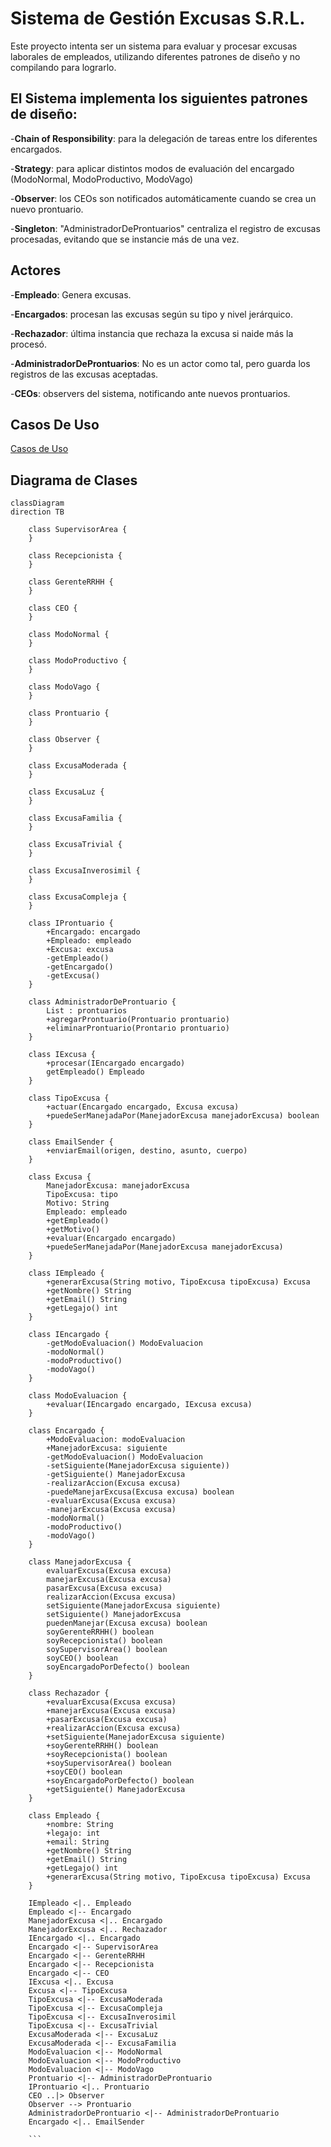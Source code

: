 ﻿# Sistema de Gestión Excusas S.R.L.

Este proyecto intenta ser un sistema para evaluar y procesar excusas laborales de empleados, utilizando diferentes patrones de diseño y no compilando para lograrlo.

## El Sistema implementa los siguientes patrones de diseño:

-**Chain of Responsibility**: para la delegación de tareas entre los diferentes encargados.

-**Strategy**: para aplicar distintos modos de evaluación del encargado (ModoNormal, ModoProductivo, ModoVago)

-**Observer**: los CEOs son notificados automáticamente cuando se crea un nuevo prontuario.

-**Singleton**: "AdministradorDeProntuarios" centraliza el registro de excusas procesadas, evitando que se instancie más de una vez.

## Actores

-**Empleado**: Genera excusas.

-**Encargados**: procesan las excusas según su tipo y nivel jerárquico.

-**Rechazador**: última instancia que rechaza la excusa si naide más la procesó.

-**AdministradorDeProntuarios**: No es un actor como tal, pero guarda los registros de las excusas aceptadas.

-**CEOs**: observers del sistema, notificando ante nuevos prontuarios.

## Casos De Uso

[Casos de Uso](//www.plantuml.com/plantuml/png/XL9HRkem4FptAVRpyG47U4A8w3q4FwKez0B6NjAL73korn4zLu_GYtKfYPg88BuIpyvCPh9U9zQHS-qK4pk48oN6MeD5s69Y-lhqr_VDnUIaat9uPk00aQft1aiH3LFmIcd38SAcRXng6xfZYGOR8tCnrHrsp0t6bbA8HSGUt694prYMkrs7_DkyAgLwFvZFL_3d4349JSSkpapTGpVcxG0cU2Rq22-1gGtm0M_KX9bIes2TfDKk3wp7EQSvWzZJ16anFL1g3FN1YyQHqL42IscBS2EPwnfc3oI760ocWVSqxJywh0JK3X9LcQx10RtHiT8sF5Bj0zFv9r69AJiMAkX-pQBwRLXaIomyYUDPV2WCwfTew4GHUZlJtwjznbPtduIYYU6ahLIOMknYyNIny1UMI_B6POkhrLqbiNZs8peFl31wEsqntNKiMyiZr-uR)



## Diagrama de Clases

```mermaid
classDiagram
direction TB

    class SupervisorArea {
    }

    class Recepcionista {
    }

    class GerenteRRHH {
    }

    class CEO {
    }
    
    class ModoNormal {
    }

    class ModoProductivo {
    }

    class ModoVago {
    }

    class Prontuario {
    }

    class Observer {
    }

    class ExcusaModerada {
    }

    class ExcusaLuz {
    }

    class ExcusaFamilia {
    }

    class ExcusaTrivial {
    }

    class ExcusaInverosimil {
    }

    class ExcusaCompleja {
    }

    class IProntuario {
	    +Encargado: encargado
	    +Empleado: empleado
	    +Excusa: excusa
	    -getEmpleado()
	    -getEncargado()
	    -getExcusa()
    }

    class AdministradorDeProntuario {
	    List : prontuarios
	    +agregarProntuario(Prontuario prontuario)
	    +eliminarProntuario(Prontario prontuario)
    }

    class IExcusa {
	    +procesar(IEncargado encargado)
	    getEmpleado() Empleado
    }

    class TipoExcusa {
	    +actuar(Encargado encargado, Excusa excusa)
	    +puedeSerManejadaPor(ManejadorExcusa manejadorExcusa) boolean
    }

    class EmailSender {
	    +enviarEmail(origen, destino, asunto, cuerpo)
    }

    class Excusa {
	    ManejadorExcusa: manejadorExcusa
	    TipoExcusa: tipo
	    Motivo: String
	    Empleado: empleado
	    +getEmpleado()
	    +getMotivo()
	    +evaluar(Encargado encargado)
	    +puedeSerManejadaPor(ManejadorExcusa manejadorExcusa)
    }

    class IEmpleado {
	    +generarExcusa(String motivo, TipoExcusa tipoExcusa) Excusa
	    +getNombre() String
	    +getEmail() String
	    +getLegajo() int
    }

    class IEncargado {
	    -getModoEvaluacion() ModoEvaluacion
	    -modoNormal()
	    -modoProductivo()
	    -modoVago()
    }

    class ModoEvaluacion {
	    +evaluar(IEncargado encargado, IExcusa excusa)
    }

    class Encargado {
	    +ModoEvaluacion: modoEvaluacion
	    +ManejadorExcusa: siguiente
	    -getModoEvaluacion() ModoEvaluacion
	    -setSiguiente(ManejadorExcusa siguiente))
	    -getSiguiente() ManejadorExcusa
	    -realizarAccion(Excusa excusa)
	    -puedeManejarExcusa(Excusa excusa) boolean
	    -evaluarExcusa(Excusa excusa)
	    -manejarExcusa(Excusa excusa)
	    -modoNormal()
	    -modoProductivo()
	    -modoVago()
    }

    class ManejadorExcusa {
	    evaluarExcusa(Excusa excusa)
	    manejarExcusa(Excusa excusa)
	    pasarExcusa(Excusa excusa)
	    realizarAccion(Excusa excusa)
	    setSiguiente(ManejadorExcusa siguiente)
	    setSiguiente() ManejadorExcusa
	    puedenManejar(Excusa excusa) boolean
	    soyGerenteRRHH() boolean
	    soyRecepcionista() boolean
	    soySupervisorArea() boolean
	    soyCEO() boolean
	    soyEncargadoPorDefecto() boolean
    }

    class Rechazador {
	    +evaluarExcusa(Excusa excusa)
	    +manejarExcusa(Excusa excusa)
	    +pasarExcusa(Excusa excusa)
	    +realizarAccion(Excusa excusa)
	    +setSiguiente(ManejadorExcusa siguiente)
	    +soyGerenteRRHH() boolean
	    +soyRecepcionista() boolean
	    +soySupervisorArea() boolean
	    +soyCEO() boolean
	    +soyEncargadoPorDefecto() boolean
	    +getSiguiente() ManejadorExcusa
    }

    class Empleado {
	    +nombre: String
	    +legajo: int
	    +email: String
	    +getNombre() String
	    +getEmail() String
	    +getLegajo() int
	    +generarExcusa(String motivo, TipoExcusa tipoExcusa) Excusa
    }

    IEmpleado <|.. Empleado
    Empleado <|-- Encargado
    ManejadorExcusa <|.. Encargado
    ManejadorExcusa <|.. Rechazador
    IEncargado <|.. Encargado
    Encargado <|-- SupervisorArea
    Encargado <|-- GerenteRRHH
    Encargado <|-- Recepcionista
    Encargado <|-- CEO
    IExcusa <|.. Excusa
    Excusa <|-- TipoExcusa
    TipoExcusa <|-- ExcusaModerada
    TipoExcusa <|-- ExcusaCompleja
    TipoExcusa <|-- ExcusaInverosimil
    TipoExcusa <|-- ExcusaTrivial
    ExcusaModerada <|-- ExcusaLuz
    ExcusaModerada <|-- ExcusaFamilia
    ModoEvaluacion <|-- ModoNormal
    ModoEvaluacion <|-- ModoProductivo
    ModoEvaluacion <|-- ModoVago
    Prontuario <|-- AdministradorDeProntuario
    IProntuario <|.. Prontuario
    CEO ..|> Observer
    Observer --> Prontuario
    AdministradorDeProntuario <|-- AdministradorDeProntuario
    Encargado <|.. EmailSender
   
    ```

